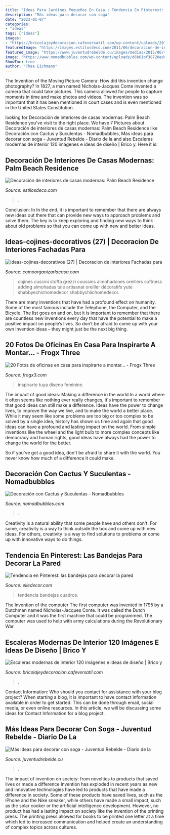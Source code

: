 ```yaml
---
title: "Ideas Para Jardines Pequeños En Casa : Tendencia En Pinterest: Las Bandejas Para Decorar La Pared"
description: "Más ideas para decorar con soga"
date: "2023-01-07"
categories:
- "ideas"
tags: ["ideas"]
images:
- "https://bricolajeydecoracion.cafeversatil.com/wp-content/uploads/2016/11/000-2.jpg"
featuredImage: "https://images.estilosdeco.com/2011/06/decoracion-de-interiores-de-casas-modernas-13.jpg"
featured_image: "https://www.juventudrebelde.cu/images/medias/2015/06/48478-fotografia-g.jpg"
image: "https://www.nomadbubbles.com/wp-content/uploads/d6b61bf38720edc6c731a1c10e80c8c2.jpg"
ShowToc: true
author: "Thea Eichmann"
---
```



The Invention of the Moving Picture Camera: How did this invention change photography?
In 1827, a man named Nicholas-Jacques Conte invented a camera that could take pictures. This camera allowed for people to capture moments in time and make photos and videos. The invention was so important that it has been mentioned in court cases and is even mentioned in the United States Constitution.

	

		
looking for Decoración de interiores de casas modernas: Palm Beach Residence you've visit to the right place. We have 7 Pictures about Decoración de interiores de casas modernas: Palm Beach Residence like Decoración con Cactus y Suculentas - Nomadbubbles, Más ideas para decorar con soga - Juventud Rebelde - Diario de la and also Escaleras modernas de interior 120 imágenes e ideas de diseño | Brico y. Here it is:
		
    
## Decoración De Interiores De Casas Modernas: Palm Beach Residence

<img loading=lazy src="https://images.estilosdeco.com/2011/06/decoracion-de-interiores-de-casas-modernas-13.jpg" onerror="this.onerror=null;this.src='https://tse4.mm.bing.net/th?id=OIP.JUFzqi2FNrZyyJ7W_QWTYwHaKh&amp;pid=15.1';" alt="Decoración de interiores de casas modernas: Palm Beach Residence">

_Source: estilosdeco.com_

>. 

	

Conclusion: In
In the end, it is important to remember that there are always new ideas out there that can provide new ways to approach problems and solve them. The key is to keep exploring and finding new ways to think about old problems so that you can come up with new and better ideas.

    
## Ideas-cojines-decorativos (27) | Decoracion De Interiores Fachadas Para

<img loading=lazy src="http://comoorganizarlacasa.com/wp-content/uploads/2015/07/ideas-cojines-decorativos-27.jpg" onerror="this.onerror=null;this.src='https://tse1.mm.bing.net/th?id=OIP.aYMJnGQOLJTAuXftYBwJ9QHaJ4&amp;pid=15.1';" alt="ideas-cojines-decorativos (27) | Decoracion de interiores Fachadas para">

_Source: comoorganizarlacasa.com_

>cojines cuscini stoffa grezzi coussins almohadones oreillers softness adding almohadas taie artisanat oreiller décoratifs yute shabbyechichomedecor shabbychiichomedecor. 

	

There are many inventions that have had a profound effect on humanity. Some of the most famous include the Telephone, the Computer, and the Bicycle. The list goes on and on, but it is important to remember that there are countless new inventions every day that have the potential to make a positive impact on people’s lives. So don’t be afraid to come up with your own invention ideas – they might just be the next big thing.

    
## 20 Fotos De Oficinas En Casa Para Inspirarte A Montar... - Frogx Three

<img loading=lazy src="https://www.frogx3.com/wp-content/uploads/2014/10/fotos-ideas-oficinas-en-casa-18.jpg" onerror="this.onerror=null;this.src='https://tse1.mm.bing.net/th?id=OIP.rcgZAgEozM5ejJwem2jgCAHaKF&amp;pid=15.1';" alt="20 Fotos de oficinas en casa para inspirarte a montar... - Frogx Three">

_Source: frogx3.com_

>inspirarte tuya diseno feminine. 

	

The impact of good ideas: Making a difference in the world
In a world where it often seems like nothing ever really changes, it's important to remember that good ideas can still make a difference. Ideas have the power to change lives, to improve the way we live, and to make the world a better place.
While it may seem like some problems are too big or too complex to be solved by a single idea, history has shown us time and again that good ideas can have a profound and lasting impact on the world. From simple inventions like the wheel and the light bulb to more complex concepts like democracy and human rights, good ideas have always had the power to change the world for the better.

So if you've got a good idea, don't be afraid to share it with the world. You never know how much of a difference it could make.

    
## Decoración Con Cactus Y Suculentas - Nomadbubbles

<img loading=lazy src="https://www.nomadbubbles.com/wp-content/uploads/d6b61bf38720edc6c731a1c10e80c8c2.jpg" onerror="this.onerror=null;this.src='https://tse4.mm.bing.net/th?id=OIP.bS-VUjibx8OsJo2s7HLk4gHaKj&amp;pid=15.1';" alt="Decoración con Cactus y Suculentas - Nomadbubbles">

_Source: nomadbubbles.com_

>. 

	

Creativity is a natural ability that some people have and others don't. For some, creativity is a way to think outside the box and come up with new ideas. For others, creativity is a way to find solutions to problems or come up with innovative ways to do things.

    
## Tendencia En Pinterest: Las Bandejas Para Decorar La Pared

<img loading=lazy src="https://hips.hearstapps.com/hmg-prod.s3.amazonaws.com/images/pinterest-tendencia-decoracion-decorar-con-bandejas-1530964442.jpg?crop=1.00xw:1.00xh;0,0&amp;resize=1200:*" onerror="this.onerror=null;this.src='https://tse1.mm.bing.net/th?id=OIP.kBxYWQWQyILOFJT_xPn7igHaDt&amp;pid=15.1';" alt="Tendencia en Pinterest: las bandejas para decorar la pared">

_Source: elledecor.com_

>tendencia bandejas cuadros. 

	

The Invention of the computer
The first computer was invented in 1795 by a Dutchman named Nicholas-Jacques Conte. It was called the Dutch Computer and it was the first machine that could be programmed. The computer was used to help with army calculations during the Revolutionary War.

    
## Escaleras Modernas De Interior 120 Imágenes E Ideas De Diseño | Brico Y

<img loading=lazy src="https://bricolajeydecoracion.cafeversatil.com/wp-content/uploads/2016/11/000-2.jpg" onerror="this.onerror=null;this.src='https://tse2.mm.bing.net/th?id=OIP.G4MA7GwR9F0Lfv-fYyXJzQHaLH&amp;pid=15.1';" alt="Escaleras modernas de interior 120 imágenes e ideas de diseño | Brico y">

_Source: bricolajeydecoracion.cafeversatil.com_

>. 

	

Contact Information: Who should you contact for assistance with your blog project?
When starting a blog, it is important to have contact information available in order to get started. This can be done through email, social media, or even online resources. In this article, we will be discussing some ideas for Contact Information for a blog project.

    
## Más Ideas Para Decorar Con Soga - Juventud Rebelde - Diario De La

<img loading=lazy src="https://www.juventudrebelde.cu/images/medias/2015/06/48478-fotografia-g.jpg" onerror="this.onerror=null;this.src='https://tse3.mm.bing.net/th?id=OIP.PWwTVMUBElODLeIEqSNAYQHaLH&amp;pid=15.1';" alt="Más ideas para decorar con soga - Juventud Rebelde - Diario de la">

_Source: juventudrebelde.cu_

>. 

	

The impact of invention on society: from novelties to products that saved lives or made a difference
Invention has exploded in recent years as new and innovative technologies have led to products that have made a difference in society. Some of these products have saved lives, such as the iPhone and the Nike sneaker, while others have made a small impact, such as the solar cooker or the artificial intelligence development. However, no product has had a lasting impact on society like the invention of the printing press. The printing press allowed for books to be printed one letter at a time which led to increased communication and helped create an understanding of complex topics across cultures.

